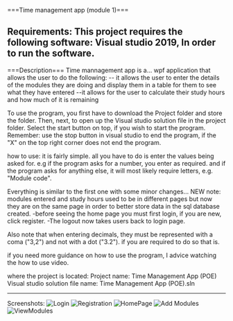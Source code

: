 ===Time management app (module 1)===

Requirements: This project requires the following software:
	      Visual studio 2019, 
	      In order to run the software.
-----------------------------------------------------------------------------------------
===Description===
Time mannagement app is a... 
wpf application that allows the user to do the following:
-- it allows the user to enter the details of the modules they are doing and display them in 
a table for them to see what they have entered
--it allows for the user to calculate their study hours and how much of it is remaining

To use the program, you first have to download the Project folder and store the folder. 
Then, next, to open up the Visual studio solution file in the project folder.
Select the start button on top, if you wish to start the program.
Remember: use the stop button in visual studio to end the program, if the "X"
on the top right corner does not end the program.

how to use:
it is fairly simple. all you have to do is enter the values being asked for. 
e.g if the program asks for a number, you enter as required.
and if the program asks for anything else, it will most likely require letters, e.g.
"Module code". 

Everything is similar to the first one with some 
minor changes...
NEW note: modules entered and study hours used to be in different pages but now 
they are on the same page in order to better store data in the sql database created.
-before seeing the home page you must first login, if you are new,
click register. 
-The logout now takes users back to login page.

Also note that when entering decimals, 
they must be represented with a coma ("3,2") and not with a dot ("3.2"). if you are 
required to do so that is.

if you need more guidance on how to use the program, I advice watching the how to use video.

where the project is located:
Project name: Time Management App (POE)
Visual studio solution file name: Time Management App (POE).sln

-----------------------------------------------------------------------------------------
Screenshots:
![Login](https://user-images.githubusercontent.com/79351812/229384716-77973b73-c6a3-4acf-87b3-e2fb506d35e1.PNG)
![Registration](https://user-images.githubusercontent.com/79351812/229384734-13837f23-ddea-4c8d-8204-533dce587042.PNG)
![HomePage](https://user-images.githubusercontent.com/79351812/229384744-6860c787-5247-46ee-a903-1d16edfb3f72.PNG)
![Add Modules](https://user-images.githubusercontent.com/79351812/229384780-f4fa32f8-baea-46b3-9192-3f31866858ad.PNG)
![ViewModules](https://user-images.githubusercontent.com/79351812/229384788-99b9b433-71fb-4729-a142-b189efbe9526.PNG)



